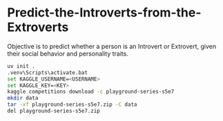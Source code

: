 # Predict-the-Introverts-from-the-Extroverts

Objective is to predict whether a person is an Introvert or Extrovert, given their social behavior and personality traits.

```bash
uv init .
.venv\Scripts\activate.bat
set KAGGLE_USERNAME=<USERNAME>
set KAGGLE_KEY=<KEY>
kaggle competitions download -c playground-series-s5e7
mkdir data
tar -xf playground-series-s5e7.zip -C data
del playground-series-s5e7.zip
```
